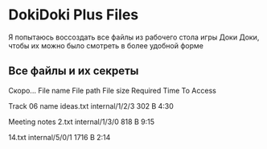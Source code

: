 # DokiDoki Plus Files
Я попытаюсь воссоздать все файлы из рабочего стола игры Доки Доки, чтобы их можно было смотреть в более удобной форме

## Все файлы и их секреты
Скоро...
File name	File path	File size	Required Time
To Access

Track 06 name ideas.txt	internal/1/2/3	302 B	4:30

Meeting notes 2.txt	internal/1/3/0	818 B	9:15

14.txt	internal/5/0/1	1716 B	2:14

